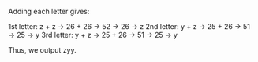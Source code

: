 Adding each letter gives:

1st letter: z + z → 26 + 26 → 52 → 26 → z
2nd letter: y + z → 25 + 26 → 51 → 25 → y
3rd letter: y + z → 25 + 26 → 51 → 25 → y

Thus, we output zyy.